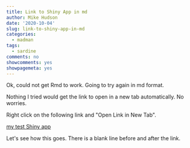 ```yaml
---
title: Link to Shiny App in md
author: Mike Hudson
date: '2020-10-04'
slug: link-to-shiny-app-in-md
categories:
  - madman
tags:
  - sardine
comments: no
showcomments: yes
showpagemeta: yes
---
```


Ok, could not get Rmd to work. Going to try again in md format.

Nothing I tried would get the link to open in a new tab automatically. No worries.

Right click on the following link and "Open Link in New Tab".

[my test Shiny app](https://mikejhudson.shinyapps.io/Mike_4Reactivity_23BYO/ "Test Shiny")

Let's see how this goes. There is a blank line before and after the link.